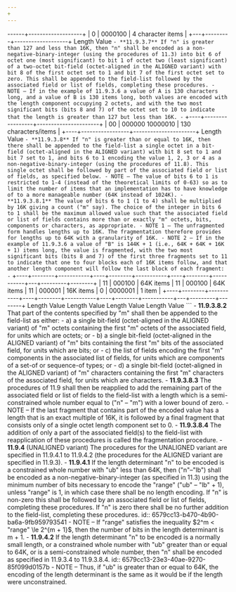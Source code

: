 ```yaml
---
+
---
```

------+-------------------+
		  | 0 | 0000100 | 4 character items |
		  +---+---------+-------------------+
		        Length    Value
		  ```
	- **11.9.3.7** If "n" is greater than 127 and less than 16K, then "n" shall be encoded as a non-negative-binary-integer (using the procedures of 11.3) into bit 6 of octet one (most significant) to bit 1 of octet two (least significant) of a two-octet bit-field (octet-aligned in the ALIGNED variant) with bit 8 of the first octet set to 1 and bit 7 of the first octet set to zero. This shall be appended to the field-list followed by the associated field or list of fields, completing these procedures.
		- NOTE – If in the example of 11.9.3.6 a value of A is 130 characters long, and a value of B is 130 items long, both values are encoded with the length component occupying 2 octets, and with the two most significant bits (bits 8 and 7) of the octet set to 10 to indicate that the length is greater than 127 but less than 16K.
		- ```
		  +----+-----------------+----------------------+
		  | 00 | 000000 10000010 | 130 characters/items |
		  +----+-----------------+----------------------+
		         Length            Value
		  ```
	- **11.9.3.8** If "n" is greater than or equal to 16K, then there shall be appended to the field-list a single octet in a bit-field (octet-aligned in the ALIGNED variant) with bit 8 set to 1 and bit 7 set to 1, and bits 6 to 1 encoding the value 1, 2, 3 or 4 as a non-negative-binary-integer (using the procedures of 11.8). This single octet shall be followed by part of the associated field or list of fields, as specified below.
		- NOTE – The value of bits 6 to 1 is restricted to 1-4 (instead of the theoretical limits of 0-63) so as to limit the number of items that an implementation has to have knowledge of to a more manageable number (64K instead of 1024K).
		- **11.9.3.8.1** The value of bits 6 to 1 (1 to 4) shall be multiplied by 16K giving a count ("m" say). The choice of the integer in bits 6 to 1 shall be the maximum allowed value such that the associated field or list of fields contains more than or exactly "m" octets, bits, components or characters, as appropriate.
			- NOTE 1 – The unfragmented form handles lengths up to 16K. The fragmentation therefore provides for lengths up to 64K with a granularity of 16K.
			- NOTE 2 – If in the example of 11.9.3.6 a value of "B" is 144K + 1 (i.e., 64K + 64K + 16K + 1) items long, the value is fragmented, with the two most significant bits (bits 8 and 7) of the first three fragments set to 11 to indicate that one to four blocks each of 16K items follow, and that another length component will follow the last block of each fragment:
			- ```
			  +----+--------+-----------+----+--------+-----------+----+--------+-----------+---+---------+--------+
			  | 11 | 000100 | 64K items | 11 | 000100 | 64K items | 11 | 000001 | 16K items | 0 | 0000001 | 1 item |
			  +----+--------+-----------+----+--------+-----------+----+--------+-----------+---+---------+--------+
			         Length   Value            Length   Value            Length   Value           Length    Value
			  ```
		- **11.9.3.8.2** That part of the contents specified by "m" shall then be appended to the field-list as either:
			- a)	a single bit-field (octet-aligned in the ALIGNED variant) of "m" octets containing the first "m" octets of the associated field, for units which are octets; or
			- b)	a single bit-field (octet-aligned in the ALIGNED variant) of "m" bits containing the first "m" bits of the associated field, for units which are bits; or
			- c)	the list of fields encoding the first "m" components in the associated list of fields, for units which are components of a set-of or sequence-of types; or
			- d)	a single bit-field (octet-aligned in the ALIGNED variant) of "m" characters containing the first "m" characters of the associated field, for units which are characters.
		- **11.9.3.8.3** The procedures of 11.9 shall then be reapplied to add the remaining part of the associated field or list of fields to the field-list with a length which is a semi-constrained whole number equal to ("n" – "m") with a lower bound of zero.
			- NOTE – If the last fragment that contains part of the encoded value has a length that is an exact multiple of 16K, it is followed by a final fragment that consists only of a single octet length component set to 0.
		- **11.9.3.8.4** The addition of only a part of the associated field(s) to the field-list with reapplication of these procedures is called the fragmentation procedure.
	- **11.9.4** (UNALIGNED variant) The procedures for the UNALIGNED variant are specified in 11.9.4.1 to 11.9.4.2 (the procedures for the ALIGNED variant are specified in 11.9.3).
		- **11.9.4.1** If the length determinant "n" to be encoded is a constrained whole number with "ub" less than 64K, then ("n"–"lb") shall be encoded as a non-negative-binary-integer (as specified in 11.3) using the minimum number of bits necessary to encode the "range" ("ub" – "lb" + 1), unless "range" is 1, in which case there shall be no length encoding. If "n" is non-zero this shall be followed by an associated field or list of fields, completing these procedures. If "n" is zero there shall be no further addition to the field-list, completing these procedures.
		  id:: 6579cc13-b470-4b90-ba6a-9fb959793541
			- NOTE – If "range" satisfies the inequality $2^m < "range" \le 2^{m + 1}$, then the number of bits in the length determinant is m + 1.
		- **11.9.4.2** If the length determinant "n" to be encoded is a normally small length, or a constrained whole number with "ub" greater than or equal to 64K, or is a semi-constrained whole number, then "n" shall be encoded as specified in 11.9.3.4 to 11.9.3.8.4.
		  id:: 6579cc13-23e3-40ae-9270-85f099d0157b
			- NOTE – Thus, if "ub" is greater than or equal to 64K, the encoding of the length determinant is the same as it would be if the length were unconstrained.